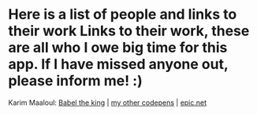 # Here is a list of people and links to their work Links to their work, these are all who I owe big time for this app. If I have missed anyone out, please inform me!    :)
<div id="credits">
    <p>Karim Maaloul:
<a href="http://babeltheking.com" target="blank">Babel the king</a> | <a href="https://codepen.io/Yakudoo/"  target="blank">my other codepens</a>  | <a href="https://www.epic.net" target="blank">epic.net</a></p>
</div>
